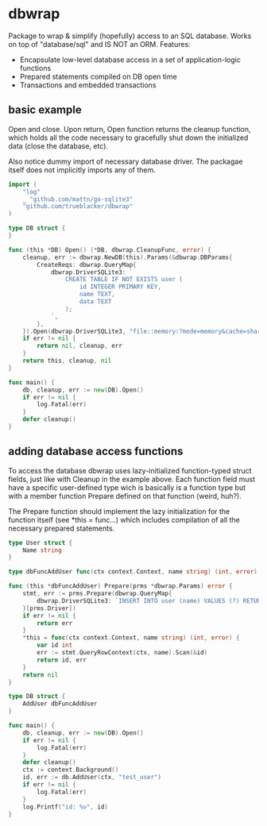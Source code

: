 # dbwrap

Package to wrap & simplify (hopefully) access to an SQL database. Works on top of "database/sql" and IS NOT an ORM.
Features:

* Encapsulate low-level database access in a set of application-logic functions
* Prepared statements compiled on DB open time
* Transactions and embedded transactions

## basic example

Open and close. Upon return, Open function returns the cleanup function, which holds all the code necessary to gracefully shut down the initialized data (close the database, etc).

Also notice dummy import of necessary database driver. The packagae itself does not implicitly imports any of them.

```go
import (
	"log"
	_ "github.com/mattn/go-sqlite3"
	"github.com/trueblacker/dbwrap"
)

type DB struct {
}

func (this *DB) Open() (*DB, dbwrap.CleanupFunc, error) {
	cleanup, err := dbwrap.NewDB(this).Params(&dbwrap.DBParams{
		CreateReqs: dbwrap.QueryMap{
			dbwrap.DriverSQLite3: `
				CREATE TABLE IF NOT EXISTS user (
					id INTEGER PRIMARY KEY,
					name TEXT,
					data TEXT
				);
			`,
		},
	}).Open(dbwrap.DriverSQLite3, "file::memory:?mode=memory&cache=shared")
	if err != nil {
		return nil, cleanup, err
	}
	return this, cleanup, nil
}

func main() {
	db, cleanup, err := new(DB).Open()
	if err != nil {
		log.Fatal(err)
	}
	defer cleanup()
}
```

## adding database access functions

To access the database dbwrap uses lazy-initialized function-typed struct fields, just like with Cleanup in the example above.
Each function field must have a specific user-defined type wich is basically is a function type but with a member function Prepare defined on that function (weird, huh?).

The Prepare function should implement the lazy initialization for the function itself (see *this = func...) which includes compilation of all the necessary prepared statements.

```go
type User struct {
	Name string
}

type dbFuncAddUser func(ctx context.Context, name string) (int, error)

func (this *dbFuncAddUser) Prepare(prms *dbwrap.Params) error {
	stmt, err := prms.Prepare(dbwrap.QueryMap{
		dbwrap.DriverSQLite3: `INSERT INTO user (name) VALUES (?) RETURNING id`,
	}[prms.Driver])
	if err != nil {
		return err
	}
	*this = func(ctx context.Context, name string) (int, error) {
		var id int
		err := stmt.QueryRowContext(ctx, name).Scan(&id)
		return id, err
	}
	return nil
}

type DB struct {
	AddUser dbFuncAddUser
}

func main() {
	db, cleanup, err := new(DB).Open()
	if err != nil {
		log.Fatal(err)
	}
	defer cleanup()
	ctx := context.Background()
	id, err := db.AddUser(ctx, "test_user")
	if err != nil {
		log.Fatal(err)
	}
	log.Printf("id: %v", id)
}
```
